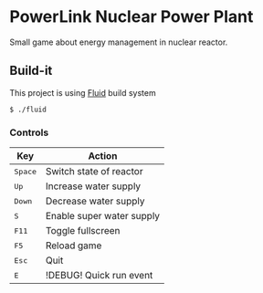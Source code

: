 # PowerLink Nuclear Power Plant

Small game about energy management in nuclear reactor.

## Build-it

This project is using [Fluid](https://github.com/EndeyshentLabs/Fluid) build system

```console
$ ./fluid
```

### Controls

| Key              | Action                    |
| ---------------- | ------------------------- |
| <kbd>Space</kbd> | Switch state of reactor   |
| <kbd>Up</kbd>    | Increase water supply     |
| <kbd>Down</kdb>  | Decrease water supply     |
| <kbd>S</kdb>     | Enable super water supply |
| <kbd>F11</kdb>   | Toggle fullscreen         |
| <kbd>F5</kdb>    | Reload game               |
| <kbd>Esc</kdb>   | Quit                      |
| <kbd>E</kdb>     | !DEBUG! Quick run event   |
